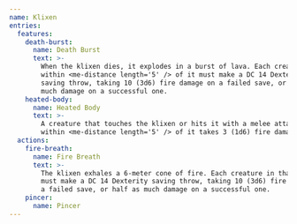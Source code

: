 ```yaml
---
name: Klixen
entries:
  features:
    death-burst:
      name: Death Burst
      text: >-
        When the klixen dies, it explodes in a burst of lava. Each creature
        within <me-distance length='5' /> of it must make a DC 14 Dexterity
        saving throw, taking 10 (3d6) fire damage on a failed save, or half as
        much damage on a successful one.
    heated-body:
      name: Heated Body
      text: >-
        A creature that touches the klixen or hits it with a melee attack while
        within <me-distance length='5' /> of it takes 3 (1d6) fire damage.
  actions:
    fire-breath:
      name: Fire Breath
      text: >-
        The klixen exhales a 6-meter cone of fire. Each creature in that area
        must make a DC 14 Dexterity saving throw, taking 10 (3d6) fire damage on
        a failed save, or half as much damage on a successful one.
    pincer:
      name: Pincer
---
```

